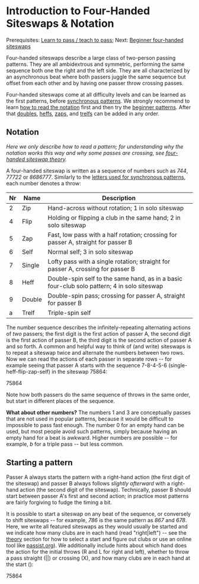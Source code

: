 # Introduction to Four-Handed Siteswaps & Notation

Prerequisites: [Learn to pass / teach to pass](1-1); Next: [Beginner four-handed siteswaps](4b-4hsw-beginner.md)

Four-handed siteswaps describe a large class of two-person passing patterns. They are all ambidextrous and symmetric, performing the same sequence both one the right and the left side. They are all characterized by an asynchronous beat where both passers juggle the same sequence but offset from each other and by having one passer throw crossing passes. 

Four-handed siteswaps come at all difficulty levels and can be learned as the first patterns, before [synchronous patterns](). We strongly recommend to learn [how to read the notation](4a-4hsw-notation.md) first and then try the [beginner patterns](4b-4hsw-beginner.md). After that [doubles](4c-4hsw-doubles.md), [heffs](4d-4hsw-heffs.md), [zaps](4e-4hsw-zaps.md), and [trelfs](4f-4hsw-trelfs.md) can be added in any order. 

## Notation

*Here we only describe how to read a pattern; for understanding why the notation works this way and why some passes are crossing, see [four-handed siteswap theory](4l-4hsw-theory.md).*

A four-handed siteswap is written as a sequence of numbers such as *744*, *77722* or *8686777*. Similarly to the [letters used for synchronous patterns](), each number denotes a throw: 

| Nr   | Name   | Description                                                  |
| ---- | ------ | ------------------------------------------------------------ |
| 2    | Zip    | Hand-across without rotation; 1 in solo siteswap             |
| 4    | Flip   | Holding or flipping a club in the same hand; 2 in solo siteswap |
| 5    | Zap    | Fast, low pass with a half rotation; crossing for passer A, straight for passer B |
| 6    | Self   | Normal self; 3 in solo siteswap                              |
| 7    | Single | Lofty pass with a single rotation; straight for passer A, crossing for passer B |
| 8    | Heff   | Double-spin self to the same hand, as in a basic four-club solo pattern; 4 in solo siteswap |
| 9    | Double | Double-spin pass; crossing for passer A, straight for passer B |
| a    | Trelf | Triple-spin self |

The number sequence describes the infinitely-repeating alternating actions of *two* passers; the first digit is the first action of passer A, the second digit is the first action of passer B, the third digit is the second action of passer A and so forth. A common and helpful way to think of (and write) siteswaps is to repeat a siteswap twice and alternate the numbers between two rows. Now we can read the actions of each passer in separate rows -- for example seeing that passer A starts with the sequence 7-8-4-5-6 (single-heff-flip-zap-self) in the siteswap 75864:

<siteswap style='{"showExtraThrows": false,"showCausalLines": false,"showLeftRight": false, "showStraightCross": false, "showStartingHands": false}'>75864</siteswap>

Note how both passers do the same sequence of throws in the same order, but start in different places of the sequence.

**What about other numbers?** The numbers 1 and 3 are conceptually passes that are not used in popular patterns, because it would be difficult to impossible to pass fast enough. The number 0 for an empty hand can be used, but most people avoid such patterns, simply because having an empty hand for a beat is awkward. Higher numbers are possible -- for example, *b* for a triple pass -- but less common.

## Starting a pattern

Passer A always starts the pattern with a right-hand action (the first digit of the siteswap) and passer B always follows *slightly afterward* with a right-hand action (the second digit of the siteswap). Technically, passer B should start between passer A's first and second action; in practice most patterns are fairly forgiving to fudge the timing a bit.

It is possible to start a siteswap on any beat of the sequence, or conversely to shift siteswaps -- for example, *786* is the same pattern as *867* and *678*. Here, we write all featured siteswaps as they would usually be started and we indicate how many clubs are in each hand (read "right|left") -- see the [theory]() section for how to select a start and figure out clubs or use an online tool like [passist.org](http://passist.org)). We additionally include hints about which hand does the action for the initial throws (R and L for right and left), whether to throw a pass straight (||) or crossing (X), and how many clubs are in each hand at the start ():

<siteswap>75864</siteswap>







